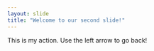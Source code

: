 ```yaml
---
layout: slide
title: "Welcome to our second slide!"
---
```

This is my action.
Use the left arrow to go back!
